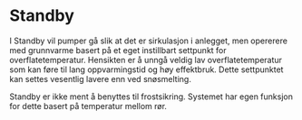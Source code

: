 # Standby

I Standby vil pumper gå slik at det er sirkulasjon i anlegget, men opererere med grunnvarme basert på et eget instillbart settpunkt for overflatetemperatur. Hensikten er å unngå veldig lav overflatetemperatur som kan føre til lang oppvarmingstid og høy effektbruk. Dette settpunktet kan settes vesentlig lavere enn ved snøsmelting.

Standby er ikke ment å benyttes til frostsikring. Systemet har egen funksjon for dette basert på temperatur mellom rør.
